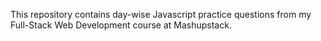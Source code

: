 This repository contains day-wise Javascript practice questions from my Full-Stack Web Development course at Mashupstack.
